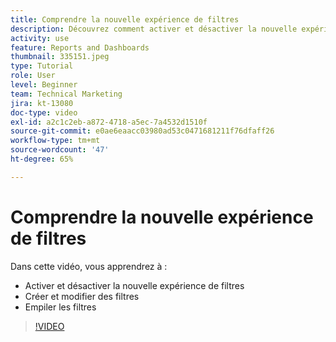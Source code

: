 ```yaml
---
title: Comprendre la nouvelle expérience de filtres
description: Découvrez comment activer et désactiver la nouvelle expérience de filtre, créer et modifier des filtres et empiler des filtres.
activity: use
feature: Reports and Dashboards
thumbnail: 335151.jpeg
type: Tutorial
role: User
level: Beginner
team: Technical Marketing
jira: kt-13080
doc-type: video
exl-id: a2c1c2eb-a872-4718-a5ec-7a4532d1510f
source-git-commit: e0ae6eaacc03980ad53c0471681211f76dfaff26
workflow-type: tm+mt
source-wordcount: '47'
ht-degree: 65%

---
```


# Comprendre la nouvelle expérience de filtres

Dans cette vidéo, vous apprendrez à :

* Activer et désactiver la nouvelle expérience de filtres
* Créer et modifier des filtres
* Empiler les filtres

>[!VIDEO](https://video.tv.adobe.com/v/3422815/?quality=12&learn=on&enablevpops&captions=fre_fr)

